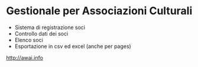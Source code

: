 # Gestionale per Associazioni Culturali

- Sistema di registrazione soci
- Controllo dati dei soci
- Elenco soci
- Esportazione in csv ed excel (anche per pages)

http://awai.info